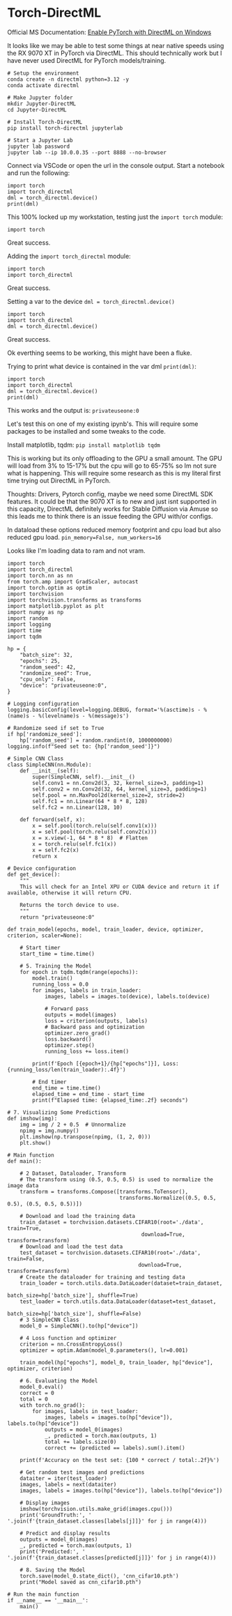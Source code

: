 # Torch-DirectML

Official MS Documentation: <a href="https://learn.microsoft.com/en-us/windows/ai/directml/pytorch-windows">Enable PyTorch with DirectML on Windows</a>

It looks like we may be able to test some things at near native speeds using the RX 9070 XT in PyTorch via DirectML. This should technically work but I have never used DirectML for PyTorch models/training.

```
# Setup the environment
conda create -n directml python=3.12 -y
conda activate directml

# Make Jupyter folder
mkdir Jupyter-DirectML
cd Jupyter-DirectML

# Install Torch-DirectML
pip install torch-directml jupyterlab

# Start a Jupyter Lab
jupyter lab password
jupyter lab --ip 10.0.0.35 --port 8888 --no-browser
```

Connect via VSCode or open the url in the console output. Start a notebook and run the following:

```
import torch
import torch_directml
dml = torch_directml.device()
print(dml)
```

This 100% locked up my workstation, testing just the `import torch` module:

```
import torch
```

Great success.

Adding the `import torch_directml` module:

```
import torch
import torch_directml
```

Great success.

Setting a var to the device `dml = torch_directml.device()`

```
import torch
import torch_directml
dml = torch_directml.device()
```

Great success.

Ok everthing seems to be working, this might have been a fluke.

Trying to print what device is contained in the var dml `print(dml)`:

```
import torch
import torch_directml
dml = torch_directml.device()
print(dml)
```

This works and the output is: `privateuseone:0`

Let's test this on one of my existing ipynb's. This will require some packages to be installed and some tweaks to the code.

Install matplotlib, tqdm: `pip install matplotlib tqdm`

This is working but its only offloading to the GPU a small amount. The GPU will load from 3% to 15-17% but the cpu will go to 65-75% so Im not sure what is happening. This will require some research as this is my literal first time trying out DirectML in PyTorch.

Thoughts: Drivers, Pytorch config, maybe we need some DirectML SDK features. It could be that the 9070 XT is to new and just isnt supported in this capacity, DirectML definitely works for Stable Diffusion via Amuse so this leads me to think there is an issue feeding the GPU with/or configs.

In dataload these options reduced memory footprint and cpu load but also reduced gpu load.
`pin_memory=False, num_workers=16`

Looks like I'm loading data to ram and not vram.

```
import torch
import torch_directml
import torch.nn as nn
from torch.amp import GradScaler, autocast
import torch.optim as optim
import torchvision
import torchvision.transforms as transforms
import matplotlib.pyplot as plt
import numpy as np
import random
import logging
import time
import tqdm

hp = {
    "batch_size": 32,
    "epochs": 25,
    "random_seed": 42,
    "randomize_seed": True,
    "cpu_only": False,
    "device": "privateuseone:0",
}

# Logging configuration
logging.basicConfig(level=logging.DEBUG, format='%(asctime)s - %(name)s - %(levelname)s - %(message)s')

# Randomize seed if set to True
if hp['randomize_seed']:
    hp['random_seed'] = random.randint(0, 1000000000)
logging.info(f"Seed set to: {hp['random_seed']}")  

# Simple CNN Class
class SimpleCNN(nn.Module):
    def __init__(self):
        super(SimpleCNN, self).__init__()
        self.conv1 = nn.Conv2d(3, 32, kernel_size=3, padding=1)
        self.conv2 = nn.Conv2d(32, 64, kernel_size=3, padding=1)
        self.pool = nn.MaxPool2d(kernel_size=2, stride=2)
        self.fc1 = nn.Linear(64 * 8 * 8, 128)
        self.fc2 = nn.Linear(128, 10)

    def forward(self, x):
        x = self.pool(torch.relu(self.conv1(x)))
        x = self.pool(torch.relu(self.conv2(x)))
        x = x.view(-1, 64 * 8 * 8)  # Flatten
        x = torch.relu(self.fc1(x))
        x = self.fc2(x)
        return x

# Device configuration
def get_device():
    """
    This will check for an Intel XPU or CUDA device and return it if available, otherwise it will return CPU.

    Returns the torch device to use.
    """
    return "privateuseone:0"

def train_model(epochs, model, train_loader, device, optimizer, criterion, scaler=None):

    # Start timer
    start_time = time.time()

    # 5. Training the Model
    for epoch in tqdm.tqdm(range(epochs)):
        model.train()
        running_loss = 0.0
        for images, labels in train_loader:
            images, labels = images.to(device), labels.to(device)
            
            # Forward pass
            outputs = model(images)
            loss = criterion(outputs, labels)
            # Backward pass and optimization
            optimizer.zero_grad()
            loss.backward()
            optimizer.step()
            running_loss += loss.item()

        print(f'Epoch [{epoch+1}/{hp["epochs"]}], Loss: {running_loss/len(train_loader):.4f}')

        # End timer
        end_time = time.time()
        elapsed_time = end_time - start_time
        print(f"Elapsed time: {elapsed_time:.2f} seconds")

# 7. Visualizing Some Predictions
def imshow(img):
    img = img / 2 + 0.5  # Unnormalize
    npimg = img.numpy()
    plt.imshow(np.transpose(npimg, (1, 2, 0)))
    plt.show()

# Main function
def main():

    # 2 Dataset, Dataloader, Transform
    # The transform using (0.5, 0.5, 0.5) is used to normalize the image data
    transform = transforms.Compose([transforms.ToTensor(),
                                    transforms.Normalize((0.5, 0.5, 0.5), (0.5, 0.5, 0.5))])

    # Download and load the training data
    train_dataset = torchvision.datasets.CIFAR10(root='./data', train=True,
                                           download=True, transform=transform)
    # Download and load the test data
    test_dataset = torchvision.datasets.CIFAR10(root='./data', train=False,
                                          download=True, transform=transform)
    # Create the dataloader for training and testing data
    train_loader = torch.utils.data.DataLoader(dataset=train_dataset,
                                              batch_size=hp['batch_size'], shuffle=True)
    test_loader = torch.utils.data.DataLoader(dataset=test_dataset, 
                                             batch_size=hp['batch_size'], shuffle=False)
    # 3 SimpleCNN Class
    model_0 = SimpleCNN().to(hp["device"])
    
    # 4 Loss function and optimizer
    criterion = nn.CrossEntropyLoss()
    optimizer = optim.Adam(model_0.parameters(), lr=0.001)

    train_model(hp["epochs"], model_0, train_loader, hp["device"], optimizer, criterion)

    # 6. Evaluating the Model
    model_0.eval()
    correct = 0
    total = 0
    with torch.no_grad():
        for images, labels in test_loader:
            images, labels = images.to(hp["device"]), labels.to(hp["device"])
            outputs = model_0(images)
            _, predicted = torch.max(outputs, 1)
            total += labels.size(0)
            correct += (predicted == labels).sum().item()

    print(f'Accuracy on the test set: {100 * correct / total:.2f}%')

    # Get random test images and predictions
    dataiter = iter(test_loader)
    images, labels = next(dataiter)
    images, labels = images.to(hp["device"]), labels.to(hp["device"])

    # Display images
    imshow(torchvision.utils.make_grid(images.cpu()))
    print('GroundTruth:', ' '.join(f'{train_dataset.classes[labels[j]]}' for j in range(4)))

    # Predict and display results
    outputs = model_0(images)
    _, predicted = torch.max(outputs, 1)
    print('Predicted:', ' '.join(f'{train_dataset.classes[predicted[j]]}' for j in range(4)))

    # 8. Saving the Model
    torch.save(model_0.state_dict(), 'cnn_cifar10.pth')
    print("Model saved as cnn_cifar10.pth")

# Run the main function
if __name__ == '__main__':
    main()
```